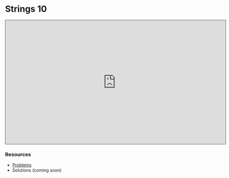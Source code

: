 # Strings 10

<iframe src="https://adaacademy.hosted.panopto.com/Panopto/Pages/Viewer.aspx?id=2ffa060c-d25d-490d-9364-aec300055296&autoplay=false&offerviewer=true&showtitle=true&showbrand=true&captions=true&interactivity=all" height="405" width="720" style="border: 1px solid #464646;" allowfullscreen allow="autoplay"></iframe>

### Resources

* [Problems](https://docs.google.com/presentation/d/1eCM6dtbTJIqkkRlYHRcuqOWYciGJqsEIWyVrtAxLIik/edit#slide=id.g115ca252154_0_59)
* Solutions (coming soon)
